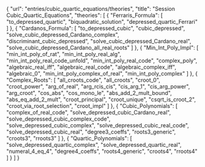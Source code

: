 {
    "url": "entries/cubic_quartic_equations/theories",
    "title": "Session Cubic_Quartic_Equations",
    "theories": [
        {
            "Ferraris_Formula": [
                "to_depressed_quartic",
                "biquadratic_solution",
                "depressed_quartic_Ferrari"
            ]
        },
        {
            "Cardanos_Formula": [
                "to_depressed_cubic",
                "cubic_depressed",
                "solve_cubic_depressed_Cardano_complex",
                "discriminant_cubic_depressed",
                "solve_cubic_depressed_Cardano_real",
                "solve_cubic_depressed_Cardano_all_real_roots"
            ]
        },
        {
            "Min_Int_Poly_Impl": [
                "min_int_poly_of_rat",
                "min_int_poly_real_alg",
                "min_int_poly_real_code_unfold",
                "min_int_poly_real_code",
                "complex_poly",
                "algebraic_real_iff",
                "algebraic_real_code",
                "algebraic_complex_iff",
                "algebraic_0",
                "min_int_poly_complex_of_real",
                "min_int_poly_complex"
            ]
        },
        {
            "Complex_Roots": [
                "all_croots_code",
                "all_croots",
                "croot_0",
                "croot_power",
                "arg_of_real",
                "arg_rcis_cis",
                "cis_arg_1",
                "cis_arg_power",
                "arg_croot",
                "cos_abs",
                "cos_mono_le",
                "abs_add_2_mult_bound",
                "abs_eq_add_2_mult",
                "croot_principal",
                "croot_unique",
                "csqrt_is_croot_2",
                "croot_via_root_selection",
                "croot_impl"
            ]
        },
        {
            "Cubic_Polynomials": [
                "complex_of_real_code",
                "solve_depressed_cubic_Cardano_real",
                "solve_depressed_cubic_complex_code",
                "solve_depressed_cubic_complex",
                "solve_depressed_cubic_real_code",
                "solve_depressed_cubic_real",
                "degree3_coeffs",
                "roots3_generic",
                "croots3",
                "rroots3"
            ]
        },
        {
            "Quartic_Polynomials": [
                "solve_depressed_quartic_complex",
                "solve_depressed_quartic_real",
                "numeral_4_eq_4",
                "degree4_coeffs",
                "roots4_generic",
                "croots4",
                "rroots4"
            ]
        }
    ]
}